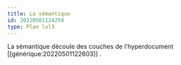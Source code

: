 ```yaml
---
title: La sémantique
id: 20220501124259
type: Plan lvl3
---
```


La sémantique découle des couches de l'hyperdocument [[générique:20220501122603]] .